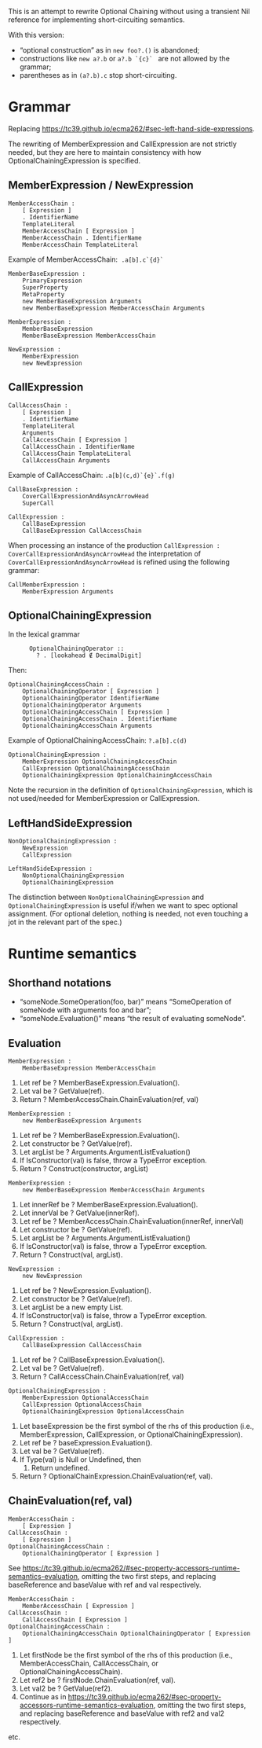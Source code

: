 This is an attempt to rewrite Optional Chaining without using a transient Nil reference for implementing short-circuiting semantics.

With this version:
* “optional construction” as in `new foo?.()` is abandoned;
* constructions like `new a?.b` or ``a?.b `{c}` `` are not allowed by the grammar;
* parentheses as in `(a?.b).c` stop short-circuiting.

Grammar
=======
Replacing https://tc39.github.io/ecma262/#sec-left-hand-side-expressions.

The rewriting of MemberExpression and CallExpression are not strictly needed, but they are here to maintain consistency with how OptionalChainingExpression is specified. 

MemberExpression / NewExpression
--------------------------------
```
MemberAccessChain :
    [ Expression ]
    . IdentifierName
    TemplateLiteral
    MemberAccessChain [ Expression ]
    MemberAccessChain . IdentifierName
    MemberAccessChain TemplateLiteral
```
Example of MemberAccessChain:  ``.a[b].c`{d}` ``
```       
MemberBaseExpression :
    PrimaryExpression
    SuperProperty
    MetaProperty
    new MemberBaseExpression Arguments
    new MemberBaseExpression MemberAccessChain Arguments

MemberExpression :
    MemberBaseExpression
    MemberBaseExpression MemberAccessChain
    
NewExpression :
    MemberExpression
    new NewExpression
```

CallExpression
--------------
```
CallAccessChain :
    [ Expression ]
    . IdentifierName
    TemplateLiteral
    Arguments
    CallAccessChain [ Expression ]
    CallAccessChain . IdentifierName
    CallAccessChain TemplateLiteral
    CallAccessChain Arguments
```
Example of CallAccessChain:  ``.a[b](c,d)`{e}`.f(g)``
```    
CallBaseExpression :
    CoverCallExpressionAndAsyncArrowHead
    SuperCall
    
CallExpression :
    CallBaseExpression
    CallBaseExpression CallAccessChain
```
When processing an instance of the production `CallExpression : CoverCallExpressionAndAsyncArrowHead`
the interpretation of `CoverCallExpressionAndAsyncArrowHead` is refined using the following grammar:
```
CallMemberExpression :
    MemberExpression Arguments
```

OptionalChainingExpression
--------------------------
In the lexical grammar
```
      OptionalChainingOperator ::
        ? . [lookahead ∉ DecimalDigit]
```
Then:
```
OptionalChainingAccessChain :
    OptionalChainingOperator [ Expression ]
    OptionalChainingOperator IdentifierName
    OptionalChainingOperator Arguments
    OptionalChainingAccessChain [ Expression ]
    OptionalChainingAccessChain . IdentifierName
    OptionalChainingAccessChain Arguments
```
Example of OptionalChainingAccessChain:  ``?.a[b].c(d)``
```
OptionalChainingExpression :
    MemberExpression OptionalChainingAccessChain
    CallExpression OptionalChainingAccessChain
    OptionalChainingExpression OptionalChainingAccessChain
```
Note the recursion in the definition of `OptionalChainingExpression`,
which is not used/needed for MemberExpression or CallExpression.

LeftHandSideExpression
----------------------
```
NonOptionalChainingExpression :
    NewExpression
    CallExpression
    
LeftHandSideExpression :
    NonOptionalChainingExpression
    OptionalChainingExpression
```
The distinction between `NonOptionalChainingExpression` and `OptionalChainingExpression` is useful if/when we want to spec
optional assignment. (For optional deletion, nothing is needed, not even touching a jot in the relevant part of the spec.)


Runtime semantics
=================
Shorthand notations
-------------------
   * “someNode.SomeOperation(foo, bar)” means “SomeOperation of someNode with arguments foo and bar”;
   * “someNode.Evaluation()” means “the result of evaluating someNode”.

Evaluation
----------
```
MemberExpression :
    MemberBaseExpression MemberAccessChain
```

1. Let ref be ? MemberBaseExpression.Evaluation().
1. Let val be ? GetValue(ref).
1. Return ? MemberAccessChain.ChainEvaluation(ref, val)

```
MemberExpression :
    new MemberBaseExpression Arguments
```
1. Let ref be ? MemberBaseExpression.Evaluation().
1. Let constructor be ? GetValue(ref).
1. Let argList be ? Arguments.ArgumentListEvaluation()
1. If IsConstructor(val) is false, throw a TypeError exception.
1. Return ? Construct(constructor, argList)
```
MemberExpression :
    new MemberBaseExpression MemberAccessChain Arguments
```
1. Let innerRef be ? MemberBaseExpression.Evaluation().
1. Let innerVal be ? GetValue(innerRef).
1. Let ref be ? MemberAccessChain.ChainEvaluation(innerRef, innerVal)
1. Let constructor be ? GetValue(ref).
1. Let argList be ? Arguments.ArgumentListEvaluation()
1. If IsConstructor(val) is false, throw a TypeError exception.
1. Return ? Construct(val, argList).

```
NewExpression :
    new NewExpression
```
1. Let ref be ? NewExpression.Evaluation().
1. Let constructor be ? GetValue(ref).
1. Let argList be a new empty List.
1. If IsConstructor(val) is false, throw a TypeError exception.
1. Return ? Construct(val, argList).


```
CallExpression :
    CallBaseExpression CallAccessChain
```
1. Let ref be ? CallBaseExpression.Evaluation().
1. Let val be ? GetValue(ref).
1. Return ? CallAccessChain.ChainEvaluation(ref, val)

```
OptionalChainingExpression :
    MemberExpression OptionalAccessChain
    CallExpression OptionalAccessChain
    OptionalChainingExpression OptionalAccessChain
``` 
1. Let baseExpression be the first symbol of the rhs of this production (i.e., MemberExpression, CallExpression, or OptionalChainingExpression).
1. Let ref be ? baseExpression.Evaluation().
1. Let val be ? GetValue(ref).
1. If Type(val) is Null or Undefined, then
    1. Return undefined.
1. Return ? OptionalChainExpression.ChainEvaluation(ref, val).


ChainEvaluation(ref, val)
-----------------------
```
MemberAccessChain :
    [ Expression ]
CallAccessChain :
    [ Expression ]
OptionalChainingAccessChain :
    OptionalChainingOperator [ Expression ]
```    
See https://tc39.github.io/ecma262/#sec-property-accessors-runtime-semantics-evaluation, omitting the two first steps,
and replacing baseReference and baseValue with ref and val respectively.

```
MemberAccessChain :
    MemberAccessChain [ Expression ]
CallAccessChain :
    CallAccessChain [ Expression ]
OptionalChainingAccessChain :
    OptionalChainingAccessChain OptionalChainingOperator [ Expression ]
```    

1. Let firstNode be the first symbol of the rhs of this production (i.e., MemberAccessChain, CallAccessChain, or OptionalChainingAccessChain).
1. Let ref2 be ? firstNode.ChainEvaluation(ref, val).
1. Let val2 be ? GetValue(ref2).
1. Continue as in https://tc39.github.io/ecma262/#sec-property-accessors-runtime-semantics-evaluation, omitting the two first steps,
and replacing baseReference and baseValue with ref2 and val2 respectively.

etc.
